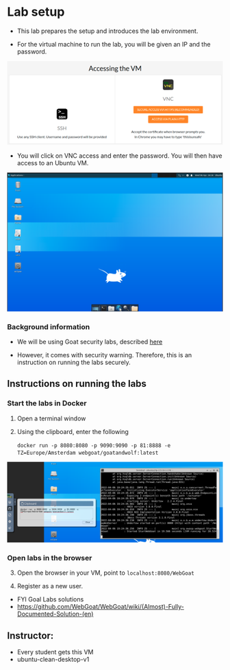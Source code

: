 # Lab setup

* This lab prepares the setup and introduces the lab environment.

* For the virtual machine to run the lab, you will be given an IP and the password. 

![](../images/image_01.png)

* You will click on VNC access and enter the password. You will then have access to an Ubuntu VM.

![](../images/image_02.png)

### Background information

* We will be using Goat security labs, described [here](https://owasp.org/www-project-webgoat/)

* However, it comes with security warning. Therefore, this is an instruction on running the labs securely.

## Instructions on running the labs

### Start the labs in Docker

1. Open a terminal window
2. Using the clipboard, enter the following

   `docker run -p 8080:8080 -p 9090:9090 -p 81:8888 -e TZ=Europe/Amsterdam webgoat/goatandwolf:latest`

![](../images/image_03.png)

### Open labs in the browser

3. Open the browser in your VM, point to `localhost:8080/WebGoat`

4. Register as a new user.
   
* FYI Goal Labs solutions
* https://github.com/WebGoat/WebGoat/wiki/(Almost)-Fully-Documented-Solution-(en)

## Instructor:

* Every student gets this VM
* ubuntu-clean-desktop-v1
